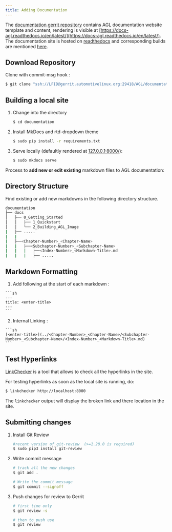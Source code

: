 ```yaml
---
title: Adding Documentation
---
```


The [documentation gerrit repository](https://gerrit.automotivelinux.org/gerrit/admin/repos/AGL/documentation) contains AGL documentation website template and content, rendering is visible at [https://docs-agl.readthedocs.io/en/latest/](https://docs-agl.readthedocs.io/en/latest/). The documentation site is hosted on [readthedocs](https://readthedocs.org/projects/docs-agl/) and corresponding builds are mentioned [here](https://readthedocs.org/projects/docs-agl/builds/).

## Download Repository


Clone with commit-msg hook :

```sh
$ git clone "ssh://LFID@gerrit.automotivelinux.org:29418/AGL/documentation" && scp -p -P 29418 LFID@gerrit.automotivelinux.org:hooks/commit-msg "documentation/.git/hooks/"
```

## Building a local site

1. Change into the directory

    ```sh
    $ cd documentation
    ```

2. Install MkDocs and rtd-dropdown theme

    ```sh
    $ sudo pip install -r requirements.txt
    ```

3. Serve locally (defaultly rendered at [127.0.0.1:8000/](127.0.0.1:8000/)):

    ```sh
    $ sudo mkdocs serve
    ```

Process to **add new or edit existing** markdown files to AGL documentation:

## Directory Structure

Find existing or add new markdowns in the following directory structure.

```sh
documentation
├── docs
│   ├── 0_Getting_Started
│   │   ├── 1_Quickstart
│   │   └── 2_Building_AGL_Image
|   ├── .....
|   |
|   ├──<Chapter-Number>_<Chapter-Name>
|   |   ├──<Subchapter-Number>_<Subchapter-Name>
|   |   |   ├──<Index-Number>_<Markdown-Title>.md
|   |   |   ├── .....
```

## Markdown Formatting

  1. Add following at the start of each markdown :

    ```sh
    ---
    title: <enter-title>
    ---
    ```

  2. Internal Linking :

    ```sh
    [<enter-title>](../<Chapter-Number>_<Chapter-Name>/<Subchapter-Number>_<Subchapter-Name>/<Index-Number>_<Markdown-Title>.md)
    ```

## Test Hyperlinks

[LinkChecker](https://wummel.github.io/linkchecker/) is a tool that allows to check all the hyperlinks in the site.

For testing hyperlinks as soon as the local site is running, do:

```sh
$ linkchecker http://localhost:8000
```

The ```linkchecker``` output will display the broken link and there location
in the site.


## Submitting changes

1. Install Git Review

    ```sh
    #recent version of git-review  (>=1.28.0 is required)
    $ sudo pip3 install git-review 
    ```

2. Write commit message

    ```sh
    # track all the new changes
    $ git add .

    # Write the commit message
    $ git commit --signoff
    ```

3. Push changes for review to Gerrit

    ```sh
    # first time only
    $ git review -s

    # then to push use
    $ git review
    ```
